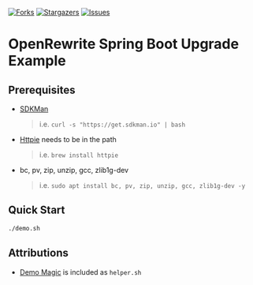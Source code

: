 [![Forks][forks-shield]][forks-url]
[![Stargazers][stars-shield]][stars-url]
[![Issues][issues-shield]][issues-url]

# OpenRewrite Spring Boot Upgrade Example

## Prerequisites
- [SDKMan](https://sdkman.io/install)
  > i.e. `curl -s "https://get.sdkman.io" | bash`
- [Httpie](https://httpie.io/) needs to be in the path
  > i.e. `brew install httpie`
- bc, pv, zip, unzip, gcc, zlib1g-dev
  > i.e. `sudo apt install bc, pv, zip, unzip, gcc, zlib1g-dev -y`

## Quick Start
```bash
./demo.sh
```

## Attributions
- [Demo Magic](https://github.com/paxtonhare/demo-magic) is included as `helper.sh`

<!-- MARKDOWN LINKS & IMAGES -->
<!-- https://www.markdownguide.org/basic-syntax/#reference-style-links -->
[forks-shield]: https://img.shields.io/github/forks/dashaun/openrewrite-spring-boot-upgrade-example.svg?style=for-the-badge
[forks-url]: https://github.com/dashaun/openrewrite-spring-boot-upgrade-example/forks
[stars-shield]: https://img.shields.io/github/stars/dashaun/openrewrite-spring-boot-upgrade-example.svg?style=for-the-badge
[stars-url]: https://github.com/dashaun/openrewrite-spring-boot-upgrade-example/stargazers
[issues-shield]: https://img.shields.io/github/issues/dashaun/openrewrite-spring-boot-upgrade-example.svg?style=for-the-badge
[issues-url]: https://github.com/dashaun/openrewrite-spring-boot-upgrade-example/issues
